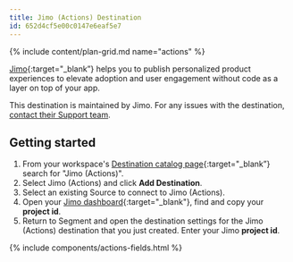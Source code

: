 ```yaml
---
title: Jimo (Actions) Destination
id: 652d4cf5e00c0147e6eaf5e7
---
```

{% include content/plan-grid.md name="actions" %}

[Jimo](https://usejimo.com/?utm_source=segmentio&utm_medium=docs&utm_campaign=partners){:target="_blank”} helps you to publish personalized product experiences to elevate adoption and user engagement without code as a layer on top of your app.

This destination is maintained by Jimo. For any issues with the destination, [contact their Support team](mailto:support@usejimo.com).

## Getting started

1. From your workspace's [Destination catalog page](https://app.segment.com/goto-my-workspace/destinations/catalog){:target="_blank”} search for "Jimo (Actions)".
2. Select Jimo (Actions) and click **Add Destination**.
3. Select an existing Source to connect to Jimo (Actions).
4. Open your [Jimo dashboard](https://i.usejimo.com/settings/general){:target="_blank"}, find and copy your **project id**.
5. Return to Segment and open the destination settings for the Jimo (Actions) destination that you just created. Enter your Jimo **project id**.

{% include components/actions-fields.html %}
